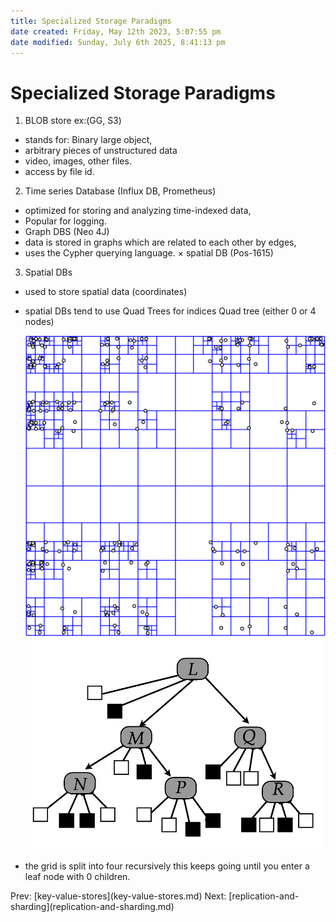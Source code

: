 ```yaml
---
title: Specialized Storage Paradigms
date created: Friday, May 12th 2023, 5:07:55 pm
date modified: Sunday, July 6th 2025, 8:41:13 pm
---
```


# Specialized Storage Paradigms

1.  BLOB store ex:(GG, S3)

- stands for: Binary large object,
- arbitrary pieces of unstructured data
- video, images, other files.
- access by file id.

2.  Time series Database (Influx DB, Prometheus)

- optimized for storing and analyzing time-indexed data,
- Popular for logging.
- Graph DBS (Neo 4J)
- data is stored in graphs which are related to each other by edges,
- uses the Cypher querying language. × spatial DB (Pos-1615)

3.  Spatial DBs

- used to store spatial data (coordinates)

- spatial DBs tend to use Quad Trees for indices Quad tree (either 0
  or 4 nodes)

  ![Quadtree](./quadtree.svg) ![Quadtree](./quadtree.png)

- the grid is split into four recursively this keeps going until you
  enter a leaf node with 0 children.

Prev: \[key-value-stores](key-value-stores.md)
Next:
\[replication-and-sharding](replication-and-sharding.md)
